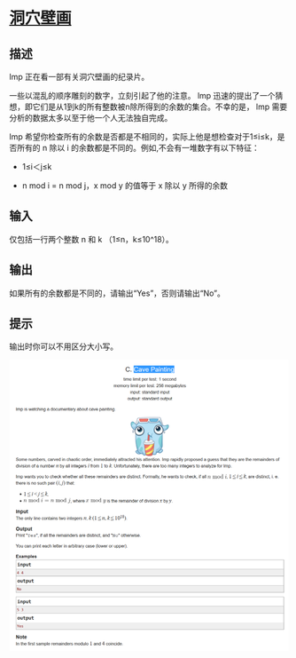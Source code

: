 # [洞穴壁画](http://codeforces.com/contest/922/problem/C)

## 描述

lmp 正在看一部有关洞穴壁画的纪录片。

一些以混乱的顺序雕刻的数字，立刻引起了他的注意。 lmp 迅速的提出了一个猜想，即它们是从1到k的所有整数被n除所得到的余数的集合。不幸的是， lmp 需要分析的数据太多以至于他一个人无法独自完成。

lmp 希望你检查所有的余数是否都是不相同的，实际上他是想检查对于1≤i≤k，是否所有的 n 除以 i 的余数都是不同的。例如,不会有一堆数字有以下特征：

* 1≤i＜j≤k

* n mod i = n mod j，x mod y 的值等于 x 除以 y 所得的余数

## 输入

仅包括一行两个整数 n 和 k （1≤n，k≤10^18）。

## 输出

如果所有的余数都是不同的，请输出“Yes”，否则请输出“No”。

## 提示

输出时你可以不用区分大小写。

![Description](question.png)

